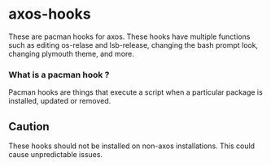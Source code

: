 # axos-hooks
These are pacman hooks for axos.
These hooks have multiple functions such as editing os-relase and lsb-release, changing the bash prompt look, changing plymouth theme, and more.
### What is a pacman hook ?
Pacman hooks are things that execute a script when a particular package is installed, updated or removed.

## Caution
These hooks should not be installed on non-axos installations. This could cause unpredictable issues.
